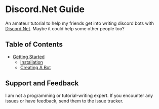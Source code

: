 # Discord.Net Guide
An amateur tutorial to help my friends get into writing discord bots with [Discord.Net](https://github.com/discord-net/Discord.Net). Maybe it could help some other people too?

## Table of Contents
- [Getting Started](https://github.com/SoupyzInc/Discord.NET-Guide/wiki/Getting-Started)
  * [Installation](https://github.com/SoupyzInc/Discord.NET-Guide/wiki/Getting-Started#Installation)
  * [Creating A Bot](https://github.com/SoupyzInc/Discord.NET-Guide/wiki/Getting-Started#Creating-A-Bot)

## Support and Feedback
I am not a programming or tutorial-writing expert. If you encounter any issues or have feedback, send them to the issue tracker.
